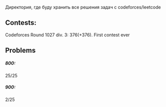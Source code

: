 Директория, где буду хранить все решения задач с codeforces/leetcode

## Contests:
Codeforces Round 1027 div. 3: 376(+376). First contest ever

## Problems
##### 800: 
25/25
##### 900: 
2/25
